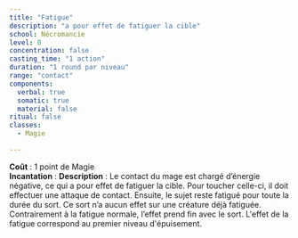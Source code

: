 ```yaml
---
title: "Fatigue"
description: "a pour effet de fatiguer la cible"
school: Nécromancie
level: 0
concentration: false
casting_time: "1 action"
duration: "1 round par niveau"
range: "contact"
components:
  verbal: true
  somatic: true
  material: false
ritual: false
classes:
  - Magie

---
```

**Coût** : 1 point de Magie  
**Incantation** : 
**Description** : Le contact du mage est chargé d’énergie négative, ce qui a pour effet de fatiguer la cible. Pour toucher celle-ci, il doit effectuer une attaque de contact. Ensuite, le sujet reste fatigué pour toute la durée du sort.
Ce sort n’a aucun effet sur une créature déjà fatiguée. Contrairement à la fatigue normale, l’effet prend fin avec le sort. L'effet de la fatigue correspond au premier niveau d'épuisement.  
